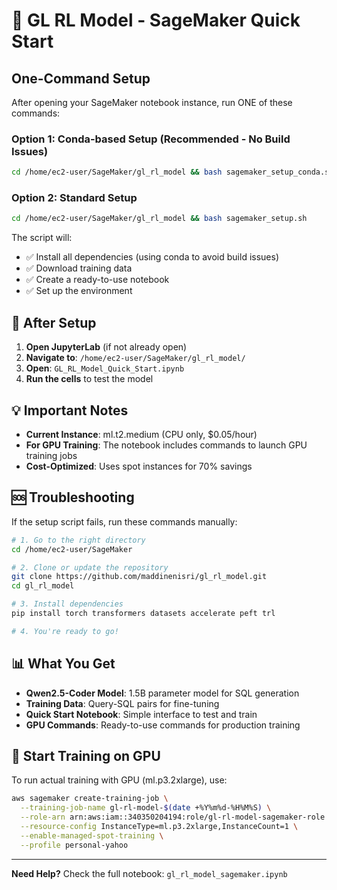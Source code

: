 # 🚀 GL RL Model - SageMaker Quick Start

## One-Command Setup

After opening your SageMaker notebook instance, run ONE of these commands:

### Option 1: Conda-based Setup (Recommended - No Build Issues)
```bash
cd /home/ec2-user/SageMaker/gl_rl_model && bash sagemaker_setup_conda.sh
```

### Option 2: Standard Setup
```bash
cd /home/ec2-user/SageMaker/gl_rl_model && bash sagemaker_setup.sh
```

The script will:
- ✅ Install all dependencies (using conda to avoid build issues)
- ✅ Download training data
- ✅ Create a ready-to-use notebook
- ✅ Set up the environment

## 📝 After Setup

1. **Open JupyterLab** (if not already open)
2. **Navigate to**: `/home/ec2-user/SageMaker/gl_rl_model/`
3. **Open**: `GL_RL_Model_Quick_Start.ipynb`
4. **Run the cells** to test the model

## 💡 Important Notes

- **Current Instance**: ml.t2.medium (CPU only, $0.05/hour)
- **For GPU Training**: The notebook includes commands to launch GPU training jobs
- **Cost-Optimized**: Uses spot instances for 70% savings

## 🆘 Troubleshooting

If the setup script fails, run these commands manually:

```bash
# 1. Go to the right directory
cd /home/ec2-user/SageMaker

# 2. Clone or update the repository
git clone https://github.com/maddinenisri/gl_rl_model.git
cd gl_rl_model

# 3. Install dependencies
pip install torch transformers datasets accelerate peft trl

# 4. You're ready to go!
```

## 📊 What You Get

- **Qwen2.5-Coder Model**: 1.5B parameter model for SQL generation
- **Training Data**: Query-SQL pairs for fine-tuning
- **Quick Start Notebook**: Simple interface to test and train
- **GPU Commands**: Ready-to-use commands for production training

## 🚀 Start Training on GPU

To run actual training with GPU (ml.p3.2xlarge), use:

```bash
aws sagemaker create-training-job \
  --training-job-name gl-rl-model-$(date +%Y%m%d-%H%M%S) \
  --role-arn arn:aws:iam::340350204194:role/gl-rl-model-sagemaker-role \
  --resource-config InstanceType=ml.p3.2xlarge,InstanceCount=1 \
  --enable-managed-spot-training \
  --profile personal-yahoo
```

---

**Need Help?** Check the full notebook: `gl_rl_model_sagemaker.ipynb`